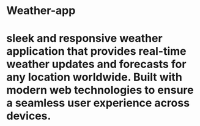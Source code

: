 # Weather-app
# sleek and responsive weather application that provides real-time weather updates and forecasts for any location worldwide. Built with modern web technologies to ensure a seamless user experience across devices.
